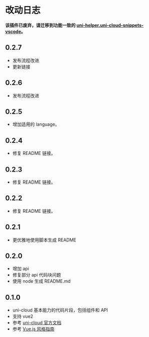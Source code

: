 # 改动日志

**该插件已废弃，请迁移到功能一致的 [uni-helper.uni-cloud-snippets-vscode](https://marketplace.visualstudio.com/items?itemName=uni-helper.uni-cloud-snippets-vscode)。**

## 0.2.7

- 发布流程改进
- 更新链接

## 0.2.6

- 发布流程改进

## 0.2.5

- 增加适用的 language。

## 0.2.4

- 修复 README 链接。

## 0.2.3

- 修复 README 链接。

## 0.2.2

- 修复 README 链接。

## 0.2.1

- 更优雅地使用脚本生成 README

## 0.2.0

- 增加 api
- 修复部分 api 代码块问题
- 使用 node 生成 README.md

## 0.1.0

- uni-cloud 基本能力的代码片段，包括组件和 API
- 支持 vue2
- 参考 [uni-cloud 官方文档](https://uniapp.dcloud.net.cn/uniCloud/README)
- 参考 [Vue.js 风格指南](https://cn.vuejs.org/v2/style-guide/index.html)
